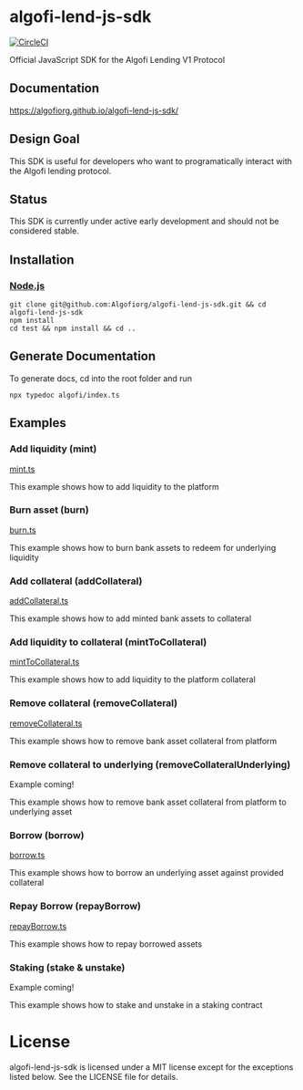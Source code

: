 # algofi-lend-js-sdk

[![CircleCI](https://dl.circleci.com/status-badge/img/gh/Algofiorg/algofi-lend-js-sdk/tree/master.svg?style=shield)](https://dl.circleci.com/status-badge/redirect/gh/Algofiorg/algofi-lend-js-sdk/tree/master)

Official JavaScript SDK for the Algofi Lending V1 Protocol

## Documentation
https://algofiorg.github.io/algofi-lend-js-sdk/

## Design Goal
This SDK is useful for developers who want to programatically interact with the Algofi lending protocol.

## Status
This SDK is currently under active early development and should not be considered stable.

## Installation

### [Node.js](https://nodejs.org/en/download/)

```
git clone git@github.com:Algofiorg/algofi-lend-js-sdk.git && cd algofi-lend-js-sdk
npm install
cd test && npm install && cd ..
```

## Generate Documentation

To generate docs, cd into the root folder and run

```
npx typedoc algofi/index.ts
```

## Examples

### Add liquidity (mint)
[mint.ts](https://github.com/Algofiorg/algofi-lend-js-sdk/blob/master/src/examples/mint.ts)

This example shows how to add liquidity to the platform

### Burn asset (burn)
[burn.ts](https://github.com/Algofiorg/algofi-lend-js-sdk/blob/master/src/examples/burn.ts)

This example shows how to burn bank assets to redeem for underlying liquidity

### Add collateral (addCollateral)
[addCollateral.ts](https://github.com/Algofiorg/algofi-lend-js-sdk/blob/master/src/examples/addCollateral.ts)

This example shows how to add minted bank assets to collateral

### Add liquidity to collateral (mintToCollateral)
[mintToCollateral.ts](https://github.com/Algofiorg/algofi-lend-js-sdk/blob/master/src/examples/mintToCollateral.ts)

This example shows how to add liquidity to the platform collateral

### Remove collateral (removeCollateral)
[removeCollateral.ts](https://github.com/Algofiorg/algofi-lend-js-sdk/blob/master/src/examples/removeCollateral.ts)

This example shows how to remove bank asset collateral from platform

### Remove collateral to underlying (removeCollateralUnderlying)
Example coming!

This example shows how to remove bank asset collateral from platform to underlying asset

### Borrow (borrow)
[borrow.ts](https://github.com/Algofiorg/algofi-lend-js-sdk/blob/master/src/examples/borrow.ts)

This example shows how to borrow an underlying asset against provided collateral

### Repay Borrow (repayBorrow)
[repayBorrow.ts](https://github.com/Algofiorg/algofi-lend-js-sdk/blob/master/src/examples/repayBorrow.ts)

This example shows how to repay borrowed assets

### Staking (stake & unstake)
Example coming!

This example shows how to stake and unstake in a staking contract

# License

algofi-lend-js-sdk is licensed under a MIT license except for the exceptions listed below. See the LICENSE file for details.
